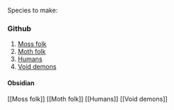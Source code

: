 Species to make:
### Github
1. [Moss folk](https://github.com/astro-man2/Legends-of-the-Untold/blob/main/Species/Moss%20folk.md) 
2.  [Moth folk](https://github.com/astro-man2/Legends-of-the-Untold/blob/main/Species/Moth%20folk.md) 
3.  [Humans](https://github.com/astro-man2/Legends-of-the-Untold/blob/main/Species/humans.md) 
4.  [Void demons](https://github.com/astro-man2/Legends-of-the-Untold/blob/main/Species/Void%20demons.md) 

#### Obsidian
[[Moss folk]] 
[[Moth folk]]
[[Humans]]
[[Void demons]]